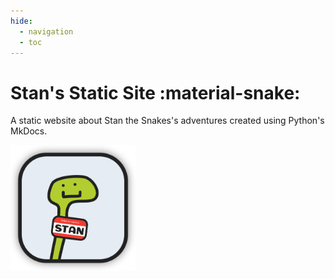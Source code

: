 ```yaml
---
hide:
  - navigation
  - toc
---
```


# Stan's Static Site :material-snake:

A static website about Stan the Snakes's adventures created using Python's MkDocs.

<img src="img/stan.png" width="200px">
